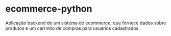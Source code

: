 # ecommerce-python
Aplicação backend de um sistema de ecommerce, que fornece dados sobre produtos e um carrinho de compras para usuários cadastrados.
